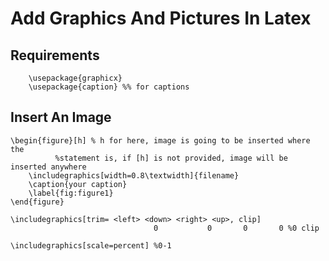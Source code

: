 Add Graphics And Pictures In Latex
==================================

## Requirements

```
	\usepackage{graphicx}
	\usepackage{caption} %% for captions
```
## Insert An Image

```
\begin{figure}[h] % h for here, image is going to be inserted where the
		  %statement is, if [h] is not provided, image will be inserted anywhere
	\includegraphics[width=0.8\textwidth]{filename}
	\caption{your caption}
	\label{fig:figure1}
\end{figure}
```

```
\includegraphics[trim= <left> <down> <right> <up>, clip]
								0			0		0		0 %0 clip

\includegraphics[scale=percent] %0-1
```
